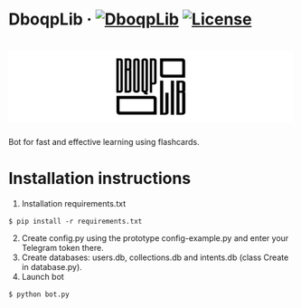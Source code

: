 # DboqpLib · [![DboqpLib](https://img.shields.io/badge/link-Telegram-blue)](http://t.me/dboqp_bot) [![License](https://img.shields.io/github/license/ITeamur/card-lib)](https://github.com/Nickname1748/card-lib/blob/master/LICENSE)
# ![Logo](https://github.com/Nickname1748/card-lib/blob/master/resources/new_panel.png)
Bot for fast and effective learning using flashcards.
# Installation instructions
1. Installation requirements.txt
```
$ pip install -r requirements.txt
```
2. Create config.py using the prototype config-example.py and enter your Telegram token there.
3. Create databases: users.db, collections.db and intents.db (class Create in database.py).
4. Launch bot
```
$ python bot.py
```